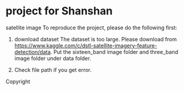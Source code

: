 # project for Shanshan
satellite image
To reproduce the project, please do the following first:
1. download dataset 
The dataset is too large. Please download from https://www.kaggle.com/c/dstl-satellite-imagery-feature-detection/data.
Put the sixteen_band image folder and three_band image folder under data folder.

2. Check file path if you get error. 


Copyright

